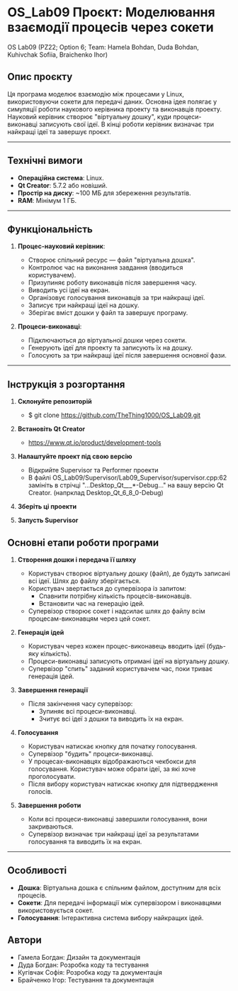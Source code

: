 # OS_Lab09 Проєкт: Моделювання взаємодії процесів через сокети

OS Lab09 (PZ22; Option 6; Team: Hamela Bohdan, Duda Bohdan, Kuhivchak Sofiia, Braichenko Ihor)

## Опис проєкту

Ця програма моделює взаємодію між процесами у Linux, використовуючи сокети для передачі даних. Основна ідея полягає у симуляції роботи наукового керівника проекту та виконавців проекту. Науковий керівник створює "віртуальну дошку", куди процеси-виконавці записують свої ідеї. В кінці роботи керівник визначає три найкращі ідеї та завершує проєкт.

---

## Технічні вимоги

- **Операційна система**: Linux.
- **Qt Creator**: 5.7.2 або новіший.
- **Простір на диску**: ~100 МБ для збереження результатів.
- **RAM**: Мінімум 1 ГБ.

---

## Функціональність

1. **Процес-науковий керівник**:
   - Створює спільний ресурс — файл "віртуальна дошка".
   - Контролює час на виконання завдання (вводиться користувачем).
   - Призупиняє роботу виконавців після завершення часу.
   - Виводить усі ідеї на екран.
   - Організовує голосування виконавців за три найкращі ідеї.
   - Записує три найкращі ідеї на дошку.
   - Зберігає вміст дошки у файл та завершує програму.

2. **Процеси-виконавці**:
   - Підключаються до віртуальної дошки через сокети.
   - Генерують ідеї для проекту та записують їх на дошку.
   - Голосують за три найкращі ідеї після завершення основної фази.

---

## Інструкція з розгортання
1. **Склонуйте репозиторій**
   - $ git clone https://github.com/TheThing1000/OS_Lab09.git
     
2. **Встановіть Qt Creator**
   - https://www.qt.io/product/development-tools
     
3. **Налаштуйте проект під свою версію**
   - Відкрийте Supervisor та Performer проекти
   - В файлі OS_Lab09/Supervisor/Lab09_Supervisor/supervisor.cpp:62 замініть в стрічці "...Desktop_Qt_*_*_*-Debug..." на вашу версію Qt Creator. (напрклад Desktop_Qt_6_8_0-Debug)

4. **Зберіть ці проекти**

5. **Запусть Supervisor**

   
## Основні етапи роботи програми

1. **Створення дошки і передача її шляху**
   - Користувач створює віртуальну дошку (файл), де будуть записані всі ідеї. Шлях до файлу зберігається.
   - Користувач звертається до супервізора із запитом:
     - Спавнити потрібну кількість процесів-виконавців.
     - Встановити час на генерацію ідей.
   - Супервізор створює сокет і надсилає шлях до файлу всім процесам-виконавцям через цей сокет.

2. **Генерація ідей**
   - Користувач через кожен процес-виконавець вводить ідеї (будь-яку кількість).
   - Процеси-виконавці записують отримані ідеї на віртуальну дошку.
   - Супервізор "спить" заданий користувачем час, поки триває генерація ідей.

3. **Завершення генерації**
   - Після закінчення часу супервізор:
     - Зупиняє всі процеси-виконавці.
     - Зчитує всі ідеї з дошки та виводить їх на екран.

4. **Голосування**
   - Користувач натискає кнопку для початку голосування.
   - Супервізор "будить" процеси-виконавці.
   - У процесах-виконавцях відображаються чекбокси для голосування. Користувач може обрати ідеї, за які хоче проголосувати.
   - Після вибору користувач натискає кнопку для підтвердження голосів.

5. **Завершення роботи**
   - Коли всі процеси-виконавці завершили голосування, вони закриваються.
   - Супервізор визначає три найкращі ідеї за результатами голосування та виводить їх на екран.

---

## Особливості

- **Дошка**: Віртуальна дошка є спільним файлом, доступним для всіх процесів.
- **Сокети**: Для передачі інформації між супервізором і виконавцями використовується сокет.
- **Голосування**: Інтерактивна система вибору найкращих ідей.

## Автори
- Гамела Богдан: Дизайн та документація
- Дуда Богдан: Розробка коду та тестування
- Кугівчак Софія: Розробка коду та документація
- Брайченко Ігор: Тестування та документація
